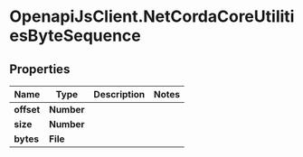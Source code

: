# OpenapiJsClient.NetCordaCoreUtilitiesByteSequence

## Properties

Name | Type | Description | Notes
------------ | ------------- | ------------- | -------------
**offset** | **Number** |  | 
**size** | **Number** |  | 
**bytes** | **File** |  | 


